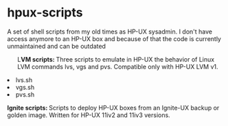 hpux-scripts
============

<p>A set of shell scripts from my old times as HP-UX sysadmin. I don't have access anymore to an HP-UX box and because of that the code is currently unmaintained and can be outdated</p>
<ul>L<strong>VM scripts: </strong>Three scripts to emulate in HP-UX the behavior of Linux LVM commands lvs, vgs and pvs. Compatible only with HP-UX LVM v1.</ul>

<li>lvs.sh</li>
<li>vgs.sh</li>
<li>pvs.sh</li>

<p><strong>Ignite scripts: </strong>Scripts to deploy HP-UX boxes from an Ignite-UX backup or golden image. Written for HP-UX 11iv2 and 11iv3 versions.</p>
